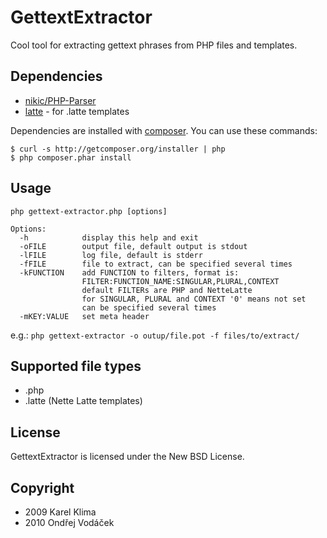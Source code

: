 GettextExtractor
================
Cool tool for extracting gettext phrases from PHP files and templates.

Dependencies
------------
* [nikic/PHP-Parser](https://github.com/nikic/PHP-Parser/)
* [latte](https://github.com/nette/latte/) - for .latte templates

Dependencies are installed with [composer](http://getcomposer.org/). You can use these commands:

`$ curl -s http://getcomposer.org/installer | php`  
`$ php composer.phar install`
	

Usage
-----
`php gettext-extractor.php [options]`

	Options:
	  -h            display this help and exit
	  -oFILE        output file, default output is stdout
	  -lFILE        log file, default is stderr
	  -fFILE        file to extract, can be specified several times
	  -kFUNCTION    add FUNCTION to filters, format is:
	                FILTER:FUNCTION_NAME:SINGULAR,PLURAL,CONTEXT
	                default FILTERs are PHP and NetteLatte
	                for SINGULAR, PLURAL and CONTEXT '0' means not set
	                can be specified several times
	  -mKEY:VALUE   set meta header

e.g.: `php gettext-extractor -o outup/file.pot -f files/to/extract/`

Supported file types
--------------------
* .php
* .latte (Nette Latte templates)

License
-------
GettextExtractor is licensed under the New BSD License.

Copyright
---------
* 2009 Karel Klima
* 2010 Ondřej Vodáček
